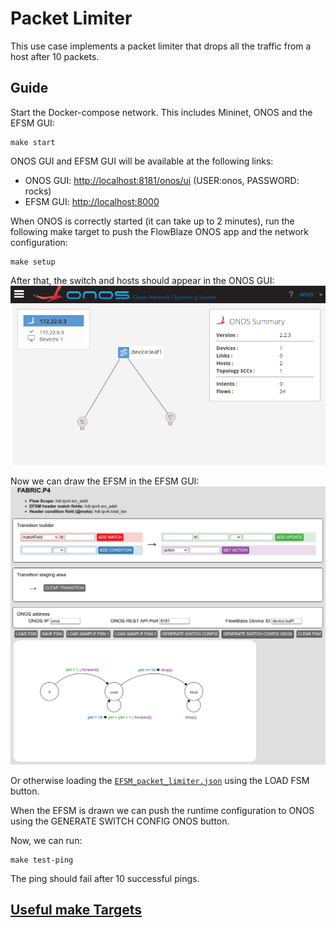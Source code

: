 # Packet Limiter
This use case implements a packet limiter that drops all the traffic from a host
after 10 packets.

## Guide

Start the Docker-compose network. This includes Mininet, ONOS and the EFSM GUI:
```
make start
```
ONOS GUI and EFSM GUI will be available at the following links:
- ONOS GUI: [http://localhost:8181/onos/ui](http://localhost:8181/onos/ui) 
(USER:onos, PASSWORD: rocks)
- EFSM GUI: [http://localhost:8000](http://localhost:8000)

When ONOS is correctly started (it can take up to 2 minutes), run the following
make target to push the FlowBlaze ONOS app and the network configuration:
```
make setup
```

After that, the switch and hosts should appear in the ONOS GUI:
![](packet_limiter_onos_gui.png)

Now we can draw the EFSM in the EFSM GUI:
![](packet_limiter_efsm_gui.png)

Or otherwise loading the [`EFSM_packet_limiter.json`](EFSM_packet_limiter.json)
using the LOAD FSM button.

When the EFSM is drawn we can push the runtime configuration to ONOS using the 
GENERATE SWITCH CONFIG ONOS button.

Now, we can run:
```
make test-ping
```
The ping should fail after 10 successful pings.

## [Useful make Targets](../../docs/useful_make_targets.md)



